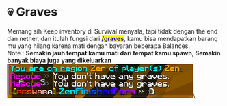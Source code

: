 # 💀 Graves

Memang sih Keep inventory di Survival menyala, tapi tidak dengan the end dan nether, dan itulah fungsi dari <mark style="color:blue;">**/graves**</mark>, kamu bisa mendapatkan barang mu yang hilang karena mati dengan bayaran beberapa Balances.\
Note : **Semakin jauh tempat kamu mati dari tempat kamu spawn, Semakin banyak biaya juga yang dikeluarkan**\
![](<../../.gitbook/assets/Screenshot (331) (1).png>)\
